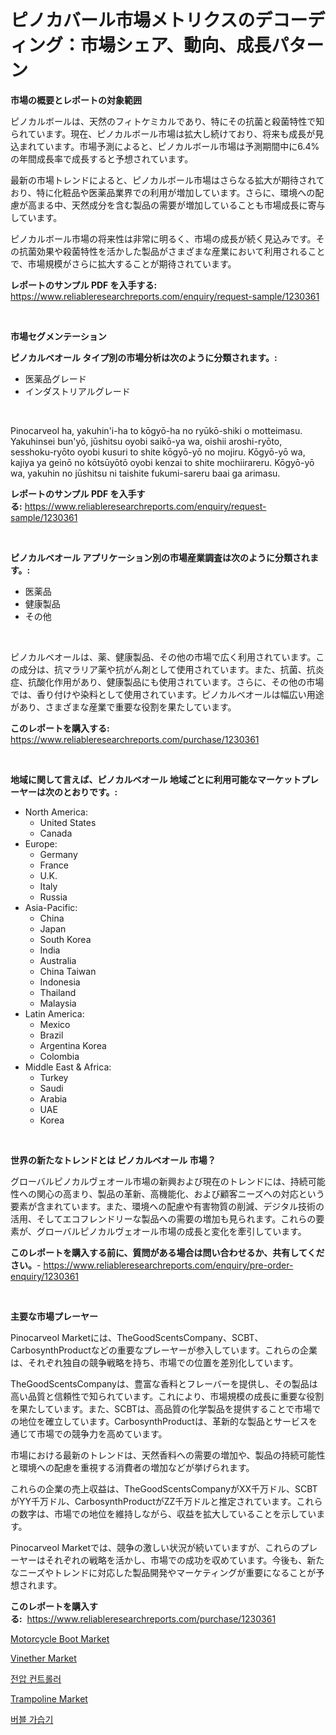 <p><h1>ピノカバール市場メトリクスのデコーディング：市場シェア、動向、成長パターン</h1></p><p><strong>市場の概要とレポートの対象範囲</strong></p>
<p><p>ピノカルボールは、天然のフィトケミカルであり、特にその抗菌と殺菌特性で知られています。現在、ピノカルボール市場は拡大し続けており、将来も成長が見込まれています。市場予測によると、ピノカルボール市場は予測期間中に6.4%の年間成長率で成長すると予想されています。</p><p>最新の市場トレンドによると、ピノカルボール市場はさらなる拡大が期待されており、特に化粧品や医薬品業界での利用が増加しています。さらに、環境への配慮が高まる中、天然成分を含む製品の需要が増加していることも市場成長に寄与しています。</p><p>ピノカルボール市場の将来性は非常に明るく、市場の成長が続く見込みです。その抗菌効果や殺菌特性を活かした製品がさまざまな産業において利用されることで、市場規模がさらに拡大することが期待されています。</p></p>
<p><strong>レポートのサンプル PDF を入手する:</strong> <a href="https://www.reliableresearchreports.com/enquiry/request-sample/1230361">https://www.reliableresearchreports.com/enquiry/request-sample/1230361</a></p>
<p>&nbsp;</p>
<p><strong>市場セグメンテーション</strong></p>
<p><strong>ピノカルベオール タイプ別の市場分析は次のように分類されます。:</strong></p>
<p><ul><li>医薬品グレード</li><li>インダストリアルグレード</li></ul></p>
<p>&nbsp;</p>
<p><p>Pinocarveol ha, yakuhin'i-ha to kōgyō-ha no ryūkō-shiki o motteimasu. Yakuhinsei bun'yō, jūshitsu oyobi saikō-ya wa, oishii aroshi-ryōto, sesshoku-ryōto oyobi kusuri to shite kōgyō-yō no mojiru. Kōgyō-yō wa, kajiya ya geinō no kōtsūyōtō oyobi kenzai to shite mochiirareru. Kōgyō-yō wa, yakuhin no jūshitsu ni taishite fukumi-sareru baai ga arimasu.</p></p>
<p><strong>レポートのサンプル PDF を入手する:</strong>&nbsp;<a href="https://www.reliableresearchreports.com/enquiry/request-sample/1230361">https://www.reliableresearchreports.com/enquiry/request-sample/1230361</a></p>
<p>&nbsp;</p>
<p><strong> ピノカルベオール アプリケーション別の市場産業調査は次のように分類されます。:</strong></p>
<p><ul><li>医薬品</li><li>健康製品</li><li>その他</li></ul></p>
<p>&nbsp;</p>
<p><p>ピノカルベオールは、薬、健康製品、その他の市場で広く利用されています。この成分は、抗マラリア薬や抗がん剤として使用されています。また、抗菌、抗炎症、抗酸化作用があり、健康製品にも使用されています。さらに、その他の市場では、香り付けや染料として使用されています。ピノカルベオールは幅広い用途があり、さまざまな産業で重要な役割を果たしています。</p></p>
<p><strong>このレポートを購入する:</strong>&nbsp; <a href="https://www.reliableresearchreports.com/purchase/1230361">https://www.reliableresearchreports.com/purchase/1230361</a></p>
<p>&nbsp;</p>
<p><strong>地域に関して言えば、ピノカルベオール 地域ごとに利用可能なマーケットプレーヤーは次のとおりです。:</strong></p>
<p><ul>
    <li>
        North America:
        <ul>
            <li>United States</li>
            <li>Canada</li>
        </ul>
    </li>
    <li>
        Europe:
        <ul>
            <li>Germany</li>
            <li>France</li>
            <li>U.K.</li>
            <li>Italy</li>
            <li>Russia</li>
        </ul>
    </li>
    <li>
        Asia-Pacific:
        <ul>
            <li>China</li>
            <li>Japan</li>
            <li>South Korea</li>
            <li>India</li>
            <li>Australia</li>
            <li>China Taiwan</li>
            <li>Indonesia</li>
            <li>Thailand</li>
            <li>Malaysia</li>
        </ul>
    </li>
    <li>
        Latin America:
        <ul>
            <li>Mexico</li>
            <li>Brazil</li>
            <li>Argentina Korea</li>
            <li>Colombia</li>
        </ul>
    </li>
    <li>
        Middle East & Africa:
        <ul>
            <li>Turkey</li>
            <li>Saudi</li>
            <li>Arabia</li>
            <li>UAE</li>
            <li>Korea</li>
        </ul>
    </li>
    </ul></p>
<p>&nbsp;</p>
<p><strong>世界の新たなトレンドとは ピノカルベオール 市場？</strong></p>
<p><p>グローバルピノカルヴェオール市場の新興および現在のトレンドには、持続可能性への関心の高まり、製品の革新、高機能化、および顧客ニーズへの対応という要素が含まれています。また、環境への配慮や有害物質の削減、デジタル技術の活用、そしてエコフレンドリーな製品への需要の増加も見られます。これらの要素が、グローバルピノカルヴェオール市場の成長と変化を牽引しています。</p></p>
<p><strong>このレポートを購入する前に、質問がある場合は問い合わせるか、共有してください。</strong>- <a href="https://www.reliableresearchreports.com/enquiry/pre-order-enquiry/1230361">https://www.reliableresearchreports.com/enquiry/pre-order-enquiry/1230361</a></p>
<p>&nbsp;</p>
<p><strong>主要な市場プレーヤー</strong></p>
<p><p>Pinocarveol Marketには、TheGoodScentsCompany、SCBT、CarbosynthProductなどの重要なプレーヤーが参入しています。これらの企業は、それぞれ独自の競争戦略を持ち、市場での位置を差別化しています。</p><p>TheGoodScentsCompanyは、豊富な香料とフレーバーを提供し、その製品は高い品質と信頼性で知られています。これにより、市場規模の成長に重要な役割を果たしています。また、SCBTは、高品質の化学製品を提供することで市場での地位を確立しています。CarbosynthProductは、革新的な製品とサービスを通じて市場での競争力を高めています。</p><p>市場における最新のトレンドは、天然香料への需要の増加や、製品の持続可能性と環境への配慮を重視する消費者の増加などが挙げられます。</p><p>これらの企業の売上収益は、TheGoodScentsCompanyがXX千万ドル、SCBTがYY千万ドル、CarbosynthProductがZZ千万ドルと推定されています。これらの数字は、市場での地位を維持しながら、収益を拡大していることを示しています。</p><p>Pinocarveol Marketでは、競争の激しい状況が続いていますが、これらのプレーヤーはそれぞれの戦略を活かし、市場での成功を収めています。今後も、新たなニーズやトレンドに対応した製品開発やマーケティングが重要になることが予想されます。</p></p>
<p><strong>このレポートを購入する:</strong>&nbsp;&nbsp;<a href="https://www.reliableresearchreports.com/purchase/1230361">https://www.reliableresearchreports.com/purchase/1230361</a></p>
<p><p><a href="https://github.com/dringals/Market-Research-Report-List-3/blob/main/motorcycle-boot-market.md">Motorcycle Boot Market</a></p><p><a href="https://issuu.com/reportprime-2/docs/vinether-market-size-2030.pptx">Vinether Market</a></p><p><a href="https://medium.com/@ethanmorar2011/%EC%A0%84%EC%95%95-%EC%BB%A8%ED%8A%B8%EB%A1%A4%EB%9F%AC-%EC%8B%9C%EC%9E%A5-%EB%8F%99%ED%96%A5-%EB%B0%8F-%EC%8B%9C%EC%9E%A5-%EB%B6%84%EC%84%9D%EC%9D%80-2024-2031%EB%85%84-%EA%B8%B0%EA%B0%84%EC%9D%84-%EC%98%88%EC%B8%A1%ED%95%A9%EB%8B%88%EB%8B%A4-aa12da1f5880">전압 컨트롤러</a></p><p><a href="https://github.com/lbird53714/Market-Research-Report-List-3/blob/main/trampoline-market.md">Trampoline Market</a></p><p><a href="https://medium.com/@royerdmtyan906778/%EB%B2%84%EB%B8%94-%EA%B0%80%EC%8A%B5%EA%B8%B0-%EC%8B%9C%EC%9E%A5-%EB%B6%84%EC%84%9D-%EB%B0%8F-%ED%81%AC%EA%B8%B0-%EC%98%88%EC%B8%A1%EC%9D%80-2024%EB%85%84%EB%B6%80%ED%84%B0-2031%EB%85%84%EA%B9%8C%EC%A7%80%EC%9D%98-%EA%B8%B0%EA%B0%84%EC%9D%84-%EB%8C%80%EC%83%81%EC%9C%BC%EB%A1%9C-%ED%95%A9%EB%8B%88%EB%8B%A4-6b7917e80e19">버블 가습기</a></p></p>